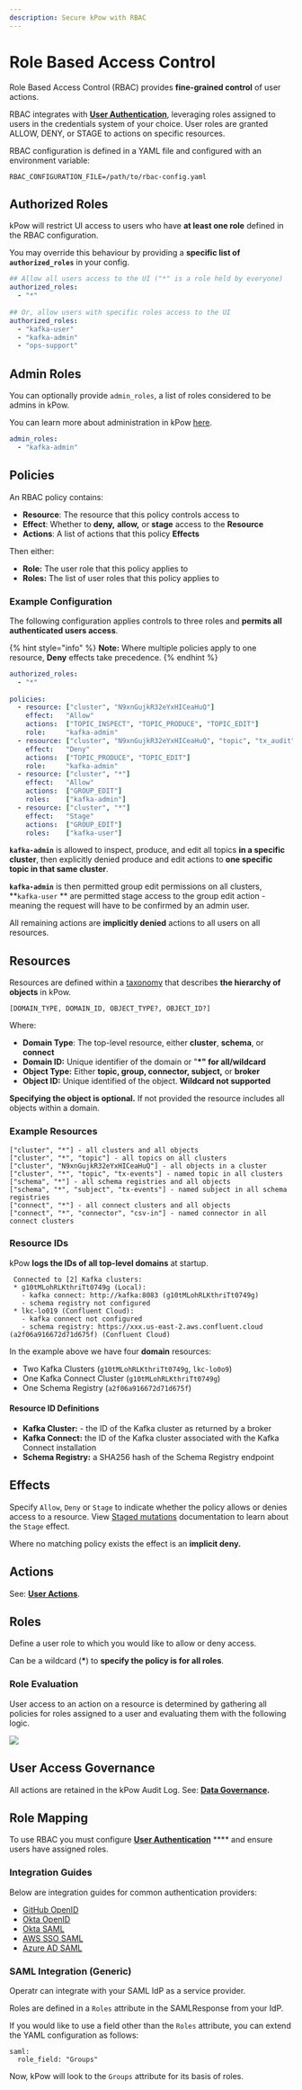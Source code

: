 ```yaml
---
description: Secure kPow with RBAC
---
```


# Role Based Access Control

Role Based Access Control (RBAC) provides **fine-grained control** of user actions.

RBAC integrates with [**User Authentication**](../authentication/overview.md), leveraging roles assigned to users in the credentials system of your choice. User roles are granted ALLOW, DENY, or STAGE to actions on specific resources.

RBAC configuration is defined in a YAML file and configured with an environment variable:

```
RBAC_CONFIGURATION_FILE=/path/to/rbac-config.yaml
```

## Authorized Roles

kPow will restrict UI access to users who have **at least one role** defined in the RBAC configuration.

You may override this behaviour by providing a **specific list of `authorized_roles`** in your config.

```yaml
## Allow all users access to the UI ("*" is a role held by everyone)
authorized_roles:
  - "*"
  
## Or, allow users with specific roles access to the UI
authorized_roles:
  - "kafka-user"
  - "kafka-admin"
  - "ops-support"
```

## Admin Roles

You can optionally provide `admin_roles`, a list of roles considered to be admins in kPow.

You can learn more about administration in kPow [here](administration/).

```yaml
admin_roles:
  - "kafka-admin"
```

## Policies

An RBAC policy contains:

* **Resource**: The resource that this policy controls access to
* **Effect**: Whether to **deny,** **allow,** or **stage** access to the **Resource**
* **Actions**: A list of actions that this policy **Effects**

Then either:

* **Role:** The user role that this policy applies to
* **Roles:** The list of user roles that this policy applies to

### Example Configuration

The following configuration applies controls to three roles and **permits all authenticated users access**.

{% hint style="info" %}
**Note:** Where multiple policies apply to one resource, **Deny** effects take precedence.
{% endhint %}

```yaml
authorized_roles:
  - "*"
  
policies:
  - resource: ["cluster", "N9xnGujkR32eYxHICeaHuQ"] 
    effect:   "Allow" 
    actions:  ["TOPIC_INSPECT", "TOPIC_PRODUCE", "TOPIC_EDIT"] 
    role:     "kafka-admin"
  - resource: ["cluster", "N9xnGujkR32eYxHICeaHuQ", "topic", "tx_audit"]
    effect:   "Deny"
    actions:  ["TOPIC_PRODUCE", "TOPIC_EDIT"]
    role:     "kafka-admin"
  - resource: ["cluster", "*"]
    effect:   "Allow" 
    actions:  ["GROUP_EDIT"] 
    roles:    ["kafka-admin"]
  - resource: ["cluster", "*"]
    effect:   "Stage" 
    actions:  ["GROUP_EDIT"] 
    roles:    ["kafka-user"] 
```

**`kafka-admin`** is allowed to inspect, produce, and edit all topics **in a specific cluster**, then explicitly denied produce and edit actions to **one specific topic in that same cluster**.&#x20;

**`kafka-admin`** is then permitted group edit permissions on all clusters, **`kafka-user` ** are permitted stage access to the group edit action - meaning the request will have to be confirmed by an admin user.

All remaining actions are **implicitly denied** actions to all users on all resources.

## Resources

Resources are defined within a [taxonomy](https://en.wikipedia.org/wiki/Taxonomy\_\(biology\)) that describes **the hierarchy of objects** in kPow.

```
[DOMAIN_TYPE, DOMAIN_ID, OBJECT_TYPE?, OBJECT_ID?]
```

Where:

* **Domain Type**: The top-level resource, either **cluster**, **schema**, or **connect**
* **Domain ID:** Unique identifier of the domain or "**\*" for all/wildcard**
* **Object Type:** Either **topic, group, connector, subject,** or **broker**
* **Object ID:** Unique identified of the object. **Wildcard not supported**

**Specifying the object is optional.** If not provided the resource includes all objects within a domain.

### Example Resources

```
["cluster", "*"] - all clusters and all objects
["cluster", "*", "topic"] - all topics on all clusters
["cluster", "N9xnGujkR32eYxHICeaHuQ"] - all objects in a cluster
["cluster", "*", "topic", "tx-events"] - named topic in all clusters
["schema", "*"] - all schema registries and all objects
["schema", "*", "subject", "tx-events"] - named subject in all schema registries
["connect", "*"] - all connect clusters and all objects
["connect", "*", "connector", "csv-in"] - named connector in all connect clusters
```

### Resource IDs

kPow **logs the IDs of all top-level domains** at startup.

```
 Connected to [2] Kafka clusters:
 * g10tMLohRLKthriTt0749g (Local):
   - kafka connect: http://kafka:8083 (g10tMLohRLKthriTt0749g)
   - schema registry not configured
 * lkc-lo019 (Confluent Cloud):
   - kafka connect not configured
   - schema registry: https://xxx.us-east-2.aws.confluent.cloud (a2f06a916672d71d675f) (Confluent Cloud)
```

In the example above we have four **domain** resources:

* Two Kafka Clusters (`g10tMLohRLKthriTt0749g`, `lkc-lo0o9`)
* One Kafka Connect Cluster (`g10tMLohRLKthriTt0749g`)
* One Schema Registry (`a2f06a916672d71d675f`)

#### Resource ID Definitions

* **Kafka Cluster:** - the ID of the Kafka cluster as returned by a broker
* **Kafka Connect:** the ID of the Kafka cluster associated with the Kafka Connect installation
* **Schema Registry:** a SHA256 hash of the Schema Registry endpoint

## Effects

Specify `Allow`, `Deny` or `Stage` to indicate whether the policy allows or denies access to a resource. View [Staged mutations](administration/#staging-mutations) documentation to learn about the `Stage` effect.&#x20;

Where no matching policy exists the effect is an **implicit deny.**

## Actions

See: [**User Actions**](overview.md#user-actions).

## Roles

Define a user role to which you would like to allow or deny access.

Can be a wildcard (**\***) to **specify the policy is for all roles**.

### Role Evaluation

User access to an action on a resource is determined by gathering all policies for roles assigned to a user and evaluating them with the following logic.

![](../.gitbook/assets/rbac-evaluation.png)

## User Access Governance

All actions are retained in the kPow Audit Log. See: [**Data Governance**](../features/data-governance.md)**.**

## Role Mapping

To use RBAC you must configure [**User Authentication**](../authentication/overview.md) **** and ensure users have assigned roles.

### Integration Guides

Below are integration guides for common authentication providers:

* [GitHub OpenID](../authentication/openid/github.md#user-authorization)
* [Okta OpenID](../authentication/openid/okta.md#user-authorization-rbac)
* [Okta SAML](../authentication/saml/okta-integration.md#user-authorization)
* [AWS SSO SAML](../authentication/saml/aws-sso-integration.md#user-authorization)
* [Azure AD SAML](../authentication/saml/azure-ad-integration.md#user-authorization)

### SAML Integration (Generic)

Operatr can integrate with your SAML IdP as a service provider.

Roles are defined in a `Roles` attribute in the SAMLResponse from your IdP.

If you would like to use a field other than the `Roles` attribute, you can extend the YAML configuration as follows:&#x20;

```
saml:
  role_field: "Groups"
```

Now, kPow will look to the `Groups` attribute for its basis of roles.
